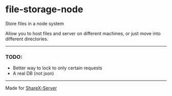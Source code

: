 # file-storage-node
Store files in a node system

Allow you to host files and server on different machines, or just move into different directories.

---
### TODO:
* Better way to lock to only certain requests
* A real DB (not json)
---

Made for [ShareX-Server](https://github.com/Million900o/ShareX-Server)

